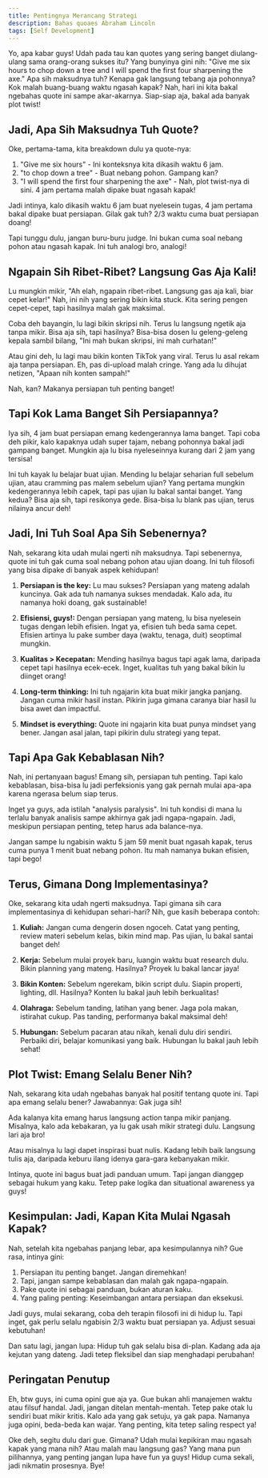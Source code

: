 ```yaml
---
title: Pentingnya Merancang Strategi
description: Bahas quoaes Abraham Lincoln
tags: [Self Development]
---
```

Yo, apa kabar guys! Udah pada tau kan quotes yang sering banget diulang-ulang sama orang-orang sukses itu? Yang bunyinya gini nih: "Give me six hours to chop down a tree and I will spend the first four sharpening the axe." Apa sih maksudnya tuh? Kenapa gak langsung tebang aja pohonnya? Kok malah buang-buang waktu ngasah kapak? Nah, hari ini kita bakal ngebahas quote ini sampe akar-akarnya. Siap-siap aja, bakal ada banyak plot twist!

## Jadi, Apa Sih Maksudnya Tuh Quote?

Oke, pertama-tama, kita breakdown dulu ya quote-nya:

1. "Give me six hours" - Ini konteksnya kita dikasih waktu 6 jam.
2. "to chop down a tree" - Buat nebang pohon. Gampang kan?
3. "I will spend the first four sharpening the axe" - Nah, plot twist-nya di sini. 4 jam pertama malah dipake buat ngasah kapak!

Jadi intinya, kalo dikasih waktu 6 jam buat nyelesein tugas, 4 jam pertama bakal dipake buat persiapan. Gilak gak tuh? 2/3 waktu cuma buat persiapan doang!

Tapi tunggu dulu, jangan buru-buru judge. Ini bukan cuma soal nebang pohon atau ngasah kapak. Ini tuh analogi bro, analogi!

## Ngapain Sih Ribet-Ribet? Langsung Gas Aja Kali!

Lu mungkin mikir, "Ah elah, ngapain ribet-ribet. Langsung gas aja kali, biar cepet kelar!" Nah, ini nih yang sering bikin kita stuck. Kita sering pengen cepet-cepet, tapi hasilnya malah gak maksimal.

Coba deh bayangin, lu lagi bikin skripsi nih. Terus lu langsung ngetik aja tanpa mikir. Bisa aja sih, tapi hasilnya? Bisa-bisa dosen lu geleng-geleng kepala sambil bilang, "Ini mah bukan skripsi, ini mah curhatan!"

Atau gini deh, lu lagi mau bikin konten TikTok yang viral. Terus lu asal rekam aja tanpa persiapan. Eh, pas di-upload malah cringe. Yang ada lu dihujat netizen, "Apaan nih konten sampah!"

Nah, kan? Makanya persiapan tuh penting banget!

## Tapi Kok Lama Banget Sih Persiapannya?

Iya sih, 4 jam buat persiapan emang kedengerannya lama banget. Tapi coba deh pikir, kalo kapaknya udah super tajam, nebang pohonnya bakal jadi gampang banget. Mungkin aja lu bisa nyeleseinnya kurang dari 2 jam yang tersisa!

Ini tuh kayak lu belajar buat ujian. Mending lu belajar seharian full sebelum ujian, atau cramming pas malem sebelum ujian? Yang pertama mungkin kedengerannya lebih capek, tapi pas ujian lu bakal santai banget. Yang kedua? Bisa aja sih, tapi resikonya gede. Bisa-bisa lu blank pas ujian, terus nilainya ancur deh!

## Jadi, Ini Tuh Soal Apa Sih Sebenernya?

Nah, sekarang kita udah mulai ngerti nih maksudnya. Tapi sebenernya, quote ini tuh gak cuma soal nebang pohon atau ujian doang. Ini tuh filosofi yang bisa dipake di banyak aspek kehidupan!

1. **Persiapan is the key:** Lu mau sukses? Persiapan yang mateng adalah kuncinya. Gak ada tuh namanya sukses mendadak. Kalo ada, itu namanya hoki doang, gak sustainable!

2. **Efisiensi, guys!:** Dengan persiapan yang mateng, lu bisa nyelesein tugas dengan lebih efisien. Ingat ya, efisien tuh beda sama cepet. Efisien artinya lu pake sumber daya (waktu, tenaga, duit) seoptimal mungkin.

3. **Kualitas > Kecepatan:** Mending hasilnya bagus tapi agak lama, daripada cepet tapi hasilnya ecek-ecek. Inget, kualitas tuh yang bakal bikin lu diinget orang!

4. **Long-term thinking:** Ini tuh ngajarin kita buat mikir jangka panjang. Jangan cuma mikir hasil instan. Pikirin juga gimana caranya biar hasil lu bisa awet dan impactful.

5. **Mindset is everything:** Quote ini ngajarin kita buat punya mindset yang bener. Jangan asal jalan, tapi pikirin dulu strategi yang tepat.

## Tapi Apa Gak Kebablasan Nih?

Nah, ini pertanyaan bagus! Emang sih, persiapan tuh penting. Tapi kalo kebablasan, bisa-bisa lu jadi perfeksionis yang gak pernah mulai apa-apa karena ngerasa belum siap terus.

Inget ya guys, ada istilah "analysis paralysis". Ini tuh kondisi di mana lu terlalu banyak analisis sampe akhirnya gak jadi ngapa-ngapain. Jadi, meskipun persiapan penting, tetep harus ada balance-nya.

Jangan sampe lu ngabisin waktu 5 jam 59 menit buat ngasah kapak, terus cuma punya 1 menit buat nebang pohon. Itu mah namanya bukan efisien, tapi bego!

## Terus, Gimana Dong Implementasinya?

Oke, sekarang kita udah ngerti maksudnya. Tapi gimana sih cara implementasinya di kehidupan sehari-hari? Nih, gue kasih beberapa contoh:

1. **Kuliah:** Jangan cuma dengerin dosen ngoceh. Catat yang penting, review materi sebelum kelas, bikin mind map. Pas ujian, lu bakal santai banget deh!

2. **Kerja:** Sebelum mulai proyek baru, luangin waktu buat research dulu. Bikin planning yang mateng. Hasilnya? Proyek lu bakal lancar jaya!

3. **Bikin Konten:** Sebelum ngerekam, bikin script dulu. Siapin properti, lighting, dll. Hasilnya? Konten lu bakal jauh lebih berkualitas!

4. **Olahraga:** Sebelum tanding, latihan yang bener. Jaga pola makan, istirahat cukup. Pas tanding, performanya bakal maksimal deh!

5. **Hubungan:** Sebelum pacaran atau nikah, kenali dulu diri sendiri. Perbaiki diri, belajar komunikasi yang baik. Hubungan lu bakal jauh lebih sehat!

## Plot Twist: Emang Selalu Bener Nih?

Nah, sekarang kita udah ngebahas banyak hal positif tentang quote ini. Tapi apa emang selalu bener? Jawabannya: Gak juga sih!

Ada kalanya kita emang harus langsung action tanpa mikir panjang. Misalnya, kalo ada kebakaran, ya lu gak usah mikir strategi dulu. Langsung lari aja bro!

Atau misalnya lu lagi dapet inspirasi buat nulis. Kadang lebih baik langsung tulis aja, daripada keburu ilang idenya gara-gara kebanyakan mikir.

Intinya, quote ini bagus buat jadi panduan umum. Tapi jangan dianggep sebagai hukum yang kaku. Tetep pake logika dan situational awareness ya guys!

## Kesimpulan: Jadi, Kapan Kita Mulai Ngasah Kapak?

Nah, setelah kita ngebahas panjang lebar, apa kesimpulannya nih? Gue rasa, intinya gini:

1. Persiapan itu penting banget. Jangan diremehkan!
2. Tapi, jangan sampe kebablasan dan malah gak ngapa-ngapain.
3. Pake quote ini sebagai panduan, bukan aturan kaku.
4. Yang paling penting: Keseimbangan antara persiapan dan eksekusi.

Jadi guys, mulai sekarang, coba deh terapin filosofi ini di hidup lu. Tapi inget, gak perlu selalu ngabisin 2/3 waktu buat persiapan ya. Adjust sesuai kebutuhan!

Dan satu lagi, jangan lupa: Hidup tuh gak selalu bisa di-plan. Kadang ada aja kejutan yang dateng. Jadi tetep fleksibel dan siap menghadapi perubahan!

## Peringatan Penutup

Eh, btw guys, ini cuma opini gue aja ya. Gue bukan ahli manajemen waktu atau filsuf handal. Jadi, jangan ditelan mentah-mentah. Tetep pake otak lu sendiri buat mikir kritis. Kalo ada yang gak setuju, ya gak papa. Namanya juga opini, beda-beda kan wajar. Yang penting, kita tetep saling respect ya!

Oke deh, segitu dulu dari gue. Gimana? Udah mulai kepikiran mau ngasah kapak yang mana nih? Atau malah mau langsung gas? Yang mana pun pilihannya, yang penting jangan lupa have fun ya guys! Hidup cuma sekali, jadi nikmatin prosesnya. Bye!